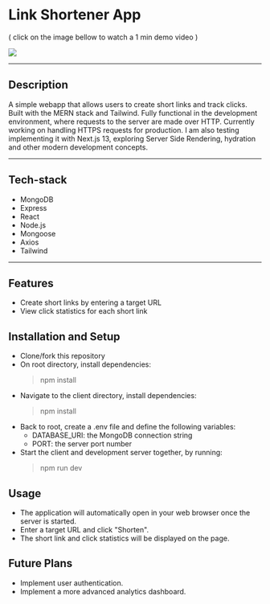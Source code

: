 # Link Shortener App

( click on the image bellow to watch a 1 min demo video )

[![](https://img.youtube.com/vi/gMfnlU4VX_8/0.jpg)](https://www.youtube.com/watch?v=gMfnlU4VX_8)

---

## Description

A simple webapp that allows users to create short links and track clicks. Built with the MERN stack and Tailwind. Fully functional in the development environment, where requests to the server are made over HTTP. Currently working on handling HTTPS requests for production. I am also testing implementing it with Next.js 13, exploring Server Side Rendering, hydration and other modern development concepts.

---

## Tech-stack

- MongoDB
- Express
- React
- Node.js
- Mongoose
- Axios
- Tailwind

---

## Features

- Create short links by entering a target URL
- View click statistics for each short link

## Installation and Setup

- Clone/fork this repository
- On root directory, install dependencies:
  > npm install
- Navigate to the client directory, install dependencies:
  > npm install
- Back to root, create a .env file and define the following variables:
  - DATABASE_URI: the MongoDB connection string
  - PORT: the server port number
- Start the client and development server together, by running:
  > npm run dev

## Usage

- The application will automatically open in your web browser once the server is started.
- Enter a target URL and click "Shorten".
- The short link and click statistics will be displayed on the page.

## Future Plans

- Implement user authentication.
- Implement a more advanced analytics dashboard.
